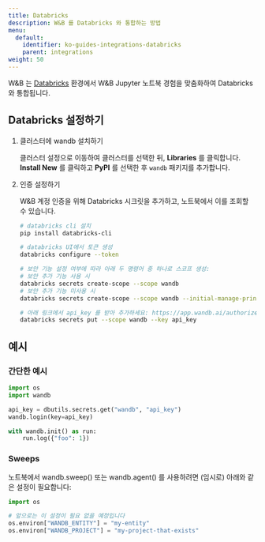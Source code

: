 ```yaml
---
title: Databricks
description: W&B 를 Databricks 와 통합하는 방법
menu:
  default:
    identifier: ko-guides-integrations-databricks
    parent: integrations
weight: 50
---
```


W&B 는 [Databricks](https://www.databricks.com/) 환경에서 W&B Jupyter 노트북 경험을 맞춤화하여 Databricks 와 통합됩니다.

## Databricks 설정하기

1. 클러스터에 wandb 설치하기

    클러스터 설정으로 이동하여 클러스터를 선택한 뒤, **Libraries** 를 클릭합니다. **Install New** 를 클릭하고 **PyPI** 를 선택한 후 `wandb` 패키지를 추가합니다.

2. 인증 설정하기

    W&B 계정 인증을 위해 Databricks 시크릿을 추가하고, 노트북에서 이를 조회할 수 있습니다.

    ```bash
    # databricks cli 설치
    pip install databricks-cli

    # databricks UI에서 토큰 생성
    databricks configure --token

    # 보안 기능 설정 여부에 따라 아래 두 명령어 중 하나로 스코프 생성:
    # 보안 추가 기능 사용 시
    databricks secrets create-scope --scope wandb
    # 보안 추가 기능 미사용 시
    databricks secrets create-scope --scope wandb --initial-manage-principal users

    # 아래 링크에서 api_key 를 받아 추가하세요: https://app.wandb.ai/authorize
    databricks secrets put --scope wandb --key api_key
    ```

## 예시

### 간단한 예시

```python
import os
import wandb

api_key = dbutils.secrets.get("wandb", "api_key")
wandb.login(key=api_key)

with wandb.init() as run:
    run.log({"foo": 1})
```

### Sweeps

노트북에서 wandb.sweep() 또는 wandb.agent() 를 사용하려면 (임시로) 아래와 같은 설정이 필요합니다:

```python
import os

# 앞으로는 이 설정이 필요 없을 예정입니다
os.environ["WANDB_ENTITY"] = "my-entity"
os.environ["WANDB_PROJECT"] = "my-project-that-exists"
```